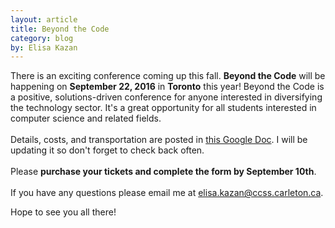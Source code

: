 ```yaml
---
layout: article
title: Beyond the Code
category: blog
by: Elisa Kazan
---
```


There is an exciting conference coming up this fall. **Beyond the Code** will be happening 
on **September 22, 2016** in **Toronto** this year! Beyond the Code is a positive, 
solutions-driven conference for anyone interested in diversifying the technology sector. 
It's a great opportunity for all students interested in computer science and related fields. <br><br>
Details, costs, and transportation are posted 
in [this Google Doc](https://docs.google.com/document/d/1H57n0YOsPARF_Hauk2KZ7PWmT-vAPXu7h1kZjAWs2R8/edit?usp=sharing). 
I will be updating it so don't forget to check back often. <br><br>
Please **purchase your tickets and complete the form by September 10th**. <br><br>
If you have any questions please email me at [elisa.kazan@ccss.carleton.ca](mailto:elisa.kazan@ccss.carleton.ca).

Hope to see you all there!
